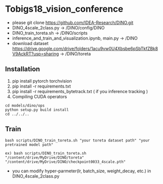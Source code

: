 # Tobigs18_vision_conference

* please git clone https://github.com/IDEA-Research/DINO.git
* DINO_4scale_2class.py -> /DINO/config/DINO
* DINO_train_toreta.sh -> /DINO/scripts
* inference_and_train_and_visualization.ipynb, main.py -> /DINO
* download dataset https://drive.google.com/drive/folders/1acu9vw0U4Xbsbe6pSbTkfZBk8V9AckRT?usp=sharing -> /DINO/toreta


## Installation
1. pip install pytorch torchvision
2. pip install -r requirements.txt
3. pip install -r requirements_bytetrack.txt ( if you inference tracking )
4. Compiling CUDA operators
```
cd models/dino/ops
python setup.py build install
cd ../../..
```

## Train
```
bash scripts/DINO_train_toreta.sh "your toreta dataset path" "your pretrained model path"

ex) bash scripts/DINO_train_toreta.sh "/content/drive/MyDrive/DINO/toreta" "/content/drive/MyDrive/DINO/checkpoint0033_4scale.pth"
```

* you can modify hyper-parmeter(lr, batch_size, weight_decay, etc.) in DINO_4scale_2class.py
